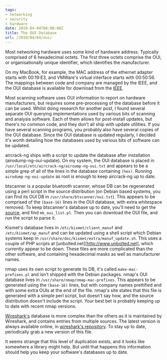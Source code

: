 ```yaml
---
tags:
- networking
- security
- hardware
date: 2010-04-04T00:00:00Z
title: The OUI Database
url: /2010/04/04/oui/
---
```


Most networking hardware uses some kind of hardware address. Typically comprised of 6 hexadecimal octets. The first three octets comprise the OUI, or organisationally unique identifier, which identifies the manufacturer. 

On my MacBook, for example, the MAC address of the ethernet adapter starts
with 00:19:E3, and VMWare's virtual interface starts with 00:50:56. The
mappings between code and company are managed by the IEEE, and the OUI
database is available for download from the
[IEEE](http://standards.ieee.org/regauth/oui/oui.txt).

Most scanning software uses OUI information to report on hardware manufacturers, but requires some pre-processing of the database before it can be used. Whilst doing research for another post, I found several separate OUI querying implementations used by various bits of scanning and analysis software. Each of them allows for post-install updates, but there's no common code, and they don't all ship with update utilities. If you have several scanning programs, you probably also have several copies of the OUI database.
Since the OUI database is updated regularly, I decided it's worth detailing how the databases used by various bits of software can be updated.

aircrack-ng ships with a script to update the database after installation (airodump-ng-oui-update). On my system, the OUI database is placed in `/usr/local/etc/aircrack-ng/airoump-ng-oui.txt` and appears to be a simple grep of all of the lines in the database containing `(hex)`. Running `airodump-ng-oui-update` as root is enough to keep aircrack-ng up to date.

btscanner is a popular bluetooth scanner, whose DB can be regenerated using a perl script in the source distribution (on Debian based systems, you can find its OUI DB in `/usr/share/btscanner/oui.txt`). This appears to be comprised of the `(base-16)` lines in the OUI database, with extra whitespace removed. To keep btscanner's database up to date, you'll need to get the [source](http://www.pentest.co.uk/src/btscanner-2.1.tar.bz2 "btscanner 2.1"), and find `mk_oui_list.pl`. Then you can download the OUI file, and run the script to parse it.

Kismet's database lives in `/etc/kismet/client_manuf` and `/etc/kismet/ap_manuf` and can be updated using a shell script which Debian systems keep in `/usr/share/doc/kismet/extra/manuf_update.sh`. This uses a couple of PHP scripts at [unbolted.net][http://www.unbolted.net], which currently appear to be down. These files are more complicated than the other software, and containing hexadecimal masks as well as manufacturer names. 

nmap uses its own script to generate its DB, it's called `make-mac-prefixes.pl` and isn't shipped with the Debian packages. nmap's OUI database lives in `/usr/share/nmap/nmap-mac-prefixes`. This appears to be generated using the `(base-16)` lines, but with company names prettified and with some extra OUIs at the end of the file. nmap's site states that this file is generated with a simple perl script, but doesn't say how, and the source distribution doesn't include the script. Your best bet is probably keeping up to date with recent nmap versions. 

[Wireshark's](http://wireshark.org) database is more complex than the others as it is maintained by Wireshark, and contains entries from multiple sources. The latest version is always available online, in [wireshark's repository](http://anonsvn.wireshark.org/wireshark/trunk/manuf). To stay up to date, periodically grab a new version of this file.

It seems strange that this level of duplication exists, and it looks like somewhere a library might help. But until that happens this information should help you keep your software's databases up to date.
